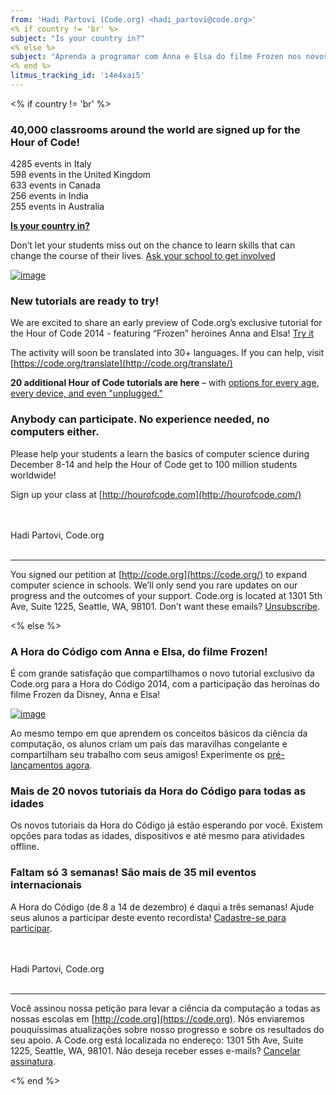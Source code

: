 ```yaml
---
from: 'Hadi Partovi (Code.org) <hadi_partovi@code.org>'
<% if country != 'br' %>
subject: "Is your country in?"
<% else %>
subject: "Aprenda a programar com Anna e Elsa do filme Frozen nos novos tutoriais da Hora do Código"
<% end %>
litmus_tracking_id: 'i4e4xai5'
---
```

<% if country != 'br' %>

### 40,000 classrooms around the world are signed up for the Hour of Code!

4285 events in Italy<br/>
598 events in the United Kingdom<br/>
633 events in Canada<br/>
256 events in India<br/>
255 events in Australia<br/>

**[Is your country in?](http://hourofcode.com/events)**

Don’t let your students miss out on the chance to learn skills that can change the course of their lives. [Ask your school to get involved](http://hourofcode.com/)

[![image](https://code.org/images/fit-450/event-map.jpg)](http://hourofcode.com/)

### New tutorials are ready to try!

We are excited to share an early preview of Code.org’s exclusive tutorial for the Hour of Code 2014 - featuring “Frozen” heroines Anna and Elsa! [Try it](https://code.org/frozen/)

The activity will soon be translated into 30+ languages. If you can help, visit [https://code.org/translate](http://code.org/translate/)

**20 additional Hour of Code tutorials are here** – with [options for every age, every device, and even "unplugged."](https://code.org/learn/)

### Anybody can participate. No experience needed, no computers either.

Please help your students a learn the basics of computer science during December 8-14 and help the Hour of Code get to 100 million students worldwide!

Sign up your class at [http://hourofcode.com](http://hourofcode.com/)

<br/>
<br/>
Hadi Partovi, Code.org
<br/>
<br/>
<hr/>

You signed our petition at [http://code.org](https://code.org/) to expand computer science in schools. We’ll only send you rare updates on our progress and the outcomes of your support. Code.org is located at 1301 5th Ave, Suite 1225, Seattle, WA, 98101. Don’t want these emails? [Unsubscribe](<%= unsubscribe_link %>).

<% else %>

### A Hora do Código com Anna e Elsa, do filme Frozen!
É com grande satisfação que compartilhamos o novo tutorial exclusivo da Code.org para a Hora do Código 2014, com a participação das heroínas do filme Frozen da Disney, Anna e Elsa!

[![image](http://hourofcode.com/images/fit-550/event-map.jpg)](http://hourofcode.com/br)

Ao mesmo tempo em que aprendem os conceitos básicos da ciência da computação, os alunos criam um país das maravilhas congelante e compartilham seu trabalho com seus amigos! Experimente os [pré-lançamentos agora](https://code.org/frozen/).

### Mais de 20 novos tutoriais da Hora do Código para todas as idades 
Os novos tutoriais da Hora do Código já estão esperando por você. Existem opções para todas as idades, dispositivos e até mesmo para atividades offline. 

### Faltam só 3 semanas! São mais de 35 mil eventos internacionais
A Hora do Código (de 8 a 14 de dezembro) é daqui a três semanas! Ajude seus alunos a participar deste evento recordista! [Cadastre-se para participar](http://hourofcode.com/br).

<br/>
<br/>
Hadi Partovi, Code.org
<br/>
<br/>
<hr/>

Você assinou nossa petição para levar a ciência da computação a todas as nossas escolas em [http://code.org](https://code.org). Nós enviaremos pouquíssimas atualizações sobre nosso progresso e sobre os resultados do seu apoio. A Code.org está localizada no endereço: 1301 5th Ave, Suite 1225, Seattle, WA, 98101. Não deseja receber esses e-mails? [Cancelar assinatura](<%= unsubscribe_link %>).

<% end %>
